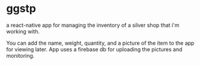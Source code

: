 # ggstp
a react-native app for managing the inventory of a silver shop that i'm working with.

You can add the name, weight, quantity, and a picture of the item to the app for viewing later.
App uses a firebase db for uploading the pictures and monitoring.


